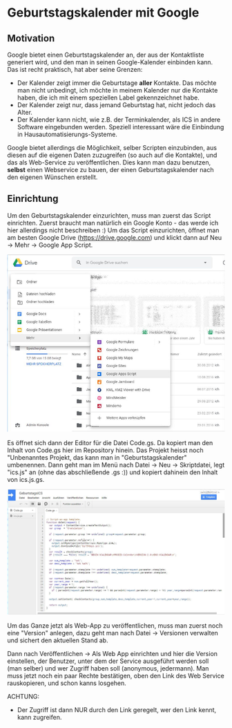 # Geburtstagskalender mit Google
## Motivation

Google bietet einen Geburtstagskalender an, der aus der Kontaktliste generiert wird, und den man in seinen Google-Kalender einbinden kann. Das ist recht praktisch, hat aber seine Grenzen:
- Der Kalender zeigt immer die Geburtstage **aller** Kontakte. Das möchte man nicht unbedingt, ich möchte in meinem Kalender nur die Kontakte haben, die ich mit einem speziellen Label gekennzeichnet habe.
- Der Kalender zeigt nur, dass jemand Geburtstag hat, nicht jedoch das Alter.
- Der Kalender kann nicht, wie z.B. der Terminkalender, als ICS in andere Software eingebunden werden. Speziell interessant wäre die Einbindung in Hausautomatisierungs-Systeme.

Google bietet allerdings die Möglichkeit, selber Scripten einzubinden, aus diesen auf die eigenen Daten zuzugreifen (so auch auf die Kontakte), und das als Web-Service zu veröffentlichen. 
Dies kann man dazu benutzen, **selbst** einen Webservice zu bauen, der einen Geburtstagskalender nach den eigenen Wünschen erstellt.

## Einrichtung
Um den Geburtstagskalender einzurichten, muss man zuerst das Script einrichten. 
Zuerst braucht man natürlich ein Google Konto - das werde ich hier allerdings nicht beschreiben :)
Um das Script einzurichten, öffnet man am besten Google Drive (https://drive.google.com) und klickt dann auf Neu -> Mehr -> Google App Script.

![Alt-Text](/GeburtstagsICS/doc/newscript.jpg)

Es öffnet sich dann der Editor für die Datei Code.gs.
Da kopiert man den Inhalt von Code.gs hier im Repository hinein.
Das Projekt heisst noch "Unbenanntes Projekt, das kann man in "Geburtstagskalender" umbenennen.
Dann geht man im Menü nach Datei -> Neu -> Skriptdatei, legt "ics.js" an (ohne das abschließende .gs :)) und kopiert dahinein den Inhalt von ics.js.gs.

![Alt-Text](/GeburtstagsICS/doc/scripteditor.jpg)

Um das Ganze jetzt als Web-App zu veröffentlichen, muss man zuerst noch eine "Version" anlegen, dazu geht man nach 
Datei -> Versionen verwalten
und sichert den aktuellen Stand ab.

Dann nach Veröffentlichen -> Als Web App einrichten
und hier die Version einstellen, der Benutzer, unter dem der Service ausgeführt werden soll (man selber) und wer Zugriff haben soll (anonymous, jedermann).
Man muss jetzt noch ein paar Rechte bestätigen, oben den Link des Web Service rauskopieren, und schon kanns losgehen.

ACHTUNG:
- Der Zugriff ist dann NUR durch den Link geregelt, wer den Link kennt, kann zugreifen.

